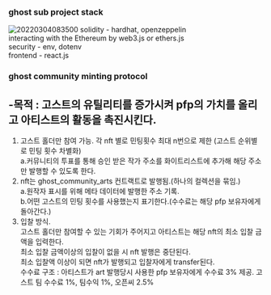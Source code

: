 ### ghost sub project stack<br>
![20220304083500](https://user-images.githubusercontent.com/96465753/156671381-2f12a244-97f5-4bc8-ab0f-57624c256b87.png)
solidity - hardhat, openzeppelin<br>
interacting with the Ethereum by web3.js or ethers.js<br>
security - env, dotenv <br>
frontend - react.js<br>

### ghost community minting protocol<br>
## -목적 : 고스트의 유틸리티를 증가시켜 pfp의 가치를 올리고 아티스트의 활동을 촉진시킨다.<br>
1. 고스트 홀더만 참여 가능. 각 nft 별로 민팅횟수 최대 n번으로 제한 (고스트 순위별로 민팅 횟수 차별화)<br>
a.커뮤니티의 투표를 통해 승인 받은 작가 주소를 화이트리스트에 추가해 해당 주소만 발행할 수 있도록 한다.<br>
2. nft는 ghost_community_arts 컨트랙트로 발행됨.(하나의 컬렉션을 묶임.)<br>
a.원작자 표시를 위해 메타 데이터에 발행한 주소 기록.<br>
b.어떤 고스트의 민팅 횟수를 사용했는지 표기한다.(수수료는 해당 pfp 보유자에게 돌아간다.)<br>
3. 입찰 방식.<br>
고스트 홀더만 참여할 수 있는 기회가 주어지고 아티스트는 해당 nft의 최소 입찰 금액을 입력한다.<br>
최소 입찰 금액이상의 입찰이 없을 시 nft 발행은 중단된다.<br>
최소 입찰액 이상이 되면 nft가 발행되고 입찰자에게 transfer된다.<br>
수수료 구조 : 아티스트가 art 발행당시 사용한 pfp 보유자에게 수수료 3% 제공. 고스트 팀 수수료 1%, 팀수익 1%, 오픈씨 2.5%<br>